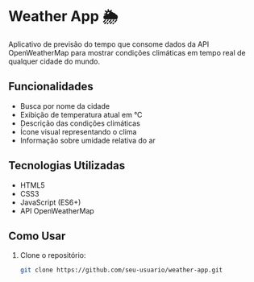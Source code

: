 # Weather App 🌦️

Aplicativo de previsão do tempo que consome dados da API OpenWeatherMap para mostrar condições climáticas em tempo real de qualquer cidade do mundo.

## Funcionalidades

- Busca por nome da cidade
- Exibição de temperatura atual em °C
- Descrição das condições climáticas
- Ícone visual representando o clima
- Informação sobre umidade relativa do ar

## Tecnologias Utilizadas

- HTML5
- CSS3
- JavaScript (ES6+)
- API OpenWeatherMap

## Como Usar

1. Clone o repositório:
   ```bash
   git clone https://github.com/seu-usuario/weather-app.git
